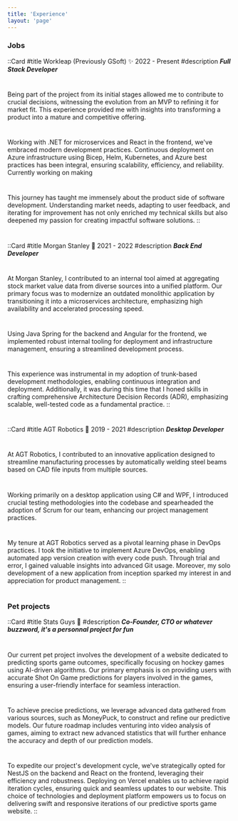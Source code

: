 ```yaml
---
title: 'Experience'
layout: 'page'
---
```


### Jobs
::Card
#title
Workleap (Previously GSoft) ✨ 2022 - Present
#description
_**Full Stack Developer**_
#
Being part of the project from its initial stages allowed me to contribute to crucial decisions, witnessing the evolution from an MVP to refining it for market fit. This experience provided me with insights into transforming a product into a mature and competitive offering.
#
Working with .NET for microservices and React in the frontend, we've embraced modern development practices. Continuous deployment on Azure infrastructure using Bicep, Helm, Kubernetes, and Azure best practices has been integral, ensuring scalability, efficiency, and reliability. Currently working on making 
#
This journey has taught me immensely about the product side of software development. Understanding market needs, adapting to user feedback, and iterating for improvement has not only enriched my technical skills but also deepened my passion for creating impactful software solutions.
::
#

::Card
#title
Morgan Stanley 🏦 2021 - 2022
#description
_**Back End Developer**_
#
At Morgan Stanley, I contributed to an internal tool aimed at aggregating stock market value data from diverse sources into a unified platform. Our primary focus was to modernize an outdated monolithic application by transitioning it into a microservices architecture, emphasizing high availability and accelerated processing speed.
#
Using Java Spring for the backend and Angular for the frontend, we implemented robust internal tooling for deployment and infrastructure management, ensuring a streamlined development process.
#
This experience was instrumental in my adoption of trunk-based development methodologies, enabling continuous integration and deployment. Additionally, it was during this time that I honed skills in crafting comprehensive Architecture Decision Records (ADR), emphasizing scalable, well-tested code as a fundamental practice.
::
#

::Card
#title
AGT Robotics 🤖 2019 - 2021
#description
_**Desktop Developer**_
#
At AGT Robotics, I contributed to an innovative application designed to streamline manufacturing processes by automatically welding steel beams based on CAD file inputs from multiple sources.
#
Working primarily on a desktop application using C# and WPF, I introduced crucial testing methodologies into the codebase and spearheaded the adoption of Scrum for our team, enhancing our project management practices.
#
My tenure at AGT Robotics served as a pivotal learning phase in DevOps practices. I took the initiative to implement Azure DevOps, enabling automated app version creation with every code push. Through trial and error, I gained valuable insights into advanced Git usage. Moreover, my solo development of a new application from inception sparked my interest in and appreciation for product management.
::
#

### Pet projects


::Card
#title
Stats Guys 🏒
#description
_**Co-Founder, CTO or whatever buzzword, it's a personnal project for fun**_
#
Our current pet project involves the development of a website dedicated to predicting sports game outcomes, specifically focusing on hockey games using AI-driven algorithms. Our primary emphasis is on providing users with accurate Shot On Game predictions for players involved in the games, ensuring a user-friendly interface for seamless interaction.
#
To achieve precise predictions, we leverage advanced data gathered from various sources, such as MoneyPuck, to construct and refine our predictive models. Our future roadmap includes venturing into video analysis of games, aiming to extract new advanced statistics that will further enhance the accuracy and depth of our prediction models.
#
To expedite our project's development cycle, we've strategically opted for NestJS on the backend and React on the frontend, leveraging their efficiency and robustness. Deploying on Vercel enables us to achieve rapid iteration cycles, ensuring quick and seamless updates to our website. This choice of technologies and deployment platform empowers us to focus on delivering swift and responsive iterations of our predictive sports game website.
::
#